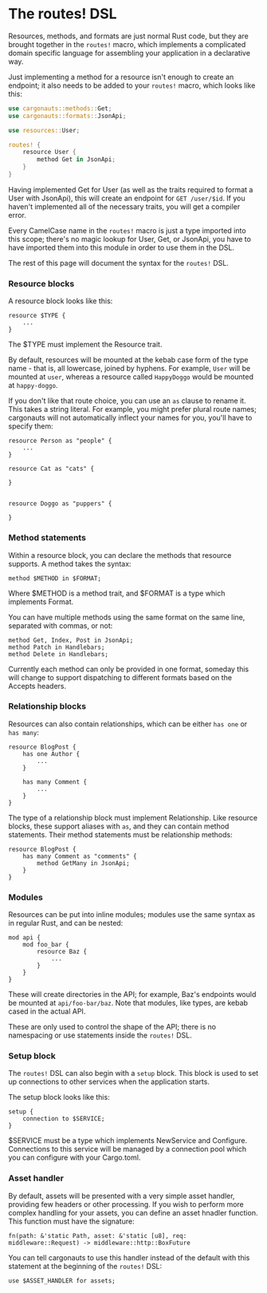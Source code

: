 # The routes! DSL

Resources, methods, and formats are just normal Rust code, but they are brought
together in the `routes!` macro, which implements a complicated domain specific
language for assembling your application in a declarative way.

Just implementing a method for a resource isn't enough to create an endpoint;
it also needs to be added to your `routes!` macro, which looks like this:

```rust
use cargonauts::methods::Get;
use cargonauts::formats::JsonApi;

use resources::User;

routes! {
    resource User {
        method Get in JsonApi;
    }
}
```

Having implemented Get for User (as well as the traits required to format a
User with JsonApi), this will create an endpoint for `GET /user/$id`. If you
haven't implemented all of the necessary traits, you will get a compiler error.

Every CamelCase name in the `routes!` macro is just a type imported into this
scope; there's no magic lookup for User, Get, or JsonApi, you have to have
imported them into this module in order to use them in the DSL.

The rest of this page will document the syntax for the `routes!` DSL.

### Resource blocks

A resource block looks like this:

```
resource $TYPE {
    ...
}
```

The $TYPE must implement the Resource trait.

By default, resources will be mounted at the kebab case form of the type
name - that is, all lowercase, joined by hyphens. For example, `User` will
be mounted at `user`, whereas a resource called `HappyDoggo` would be mounted
at `happy-doggo`.

If you don't like that route choice, you can use an `as` clause to rename it.
This takes a string literal. For example, you might prefer plural route names;
cargonauts will not automatically inflect your names for you, you'll have to
specify them:

```
resource Person as "people" {
    ...
}

resource Cat as "cats" {

}


resource Doggo as "puppers" {

}
```


### Method statements

Within a resource block, you can declare the methods that resource supports.
A method takes the syntax:

```
method $METHOD in $FORMAT;
```

Where $METHOD is a method trait, and $FORMAT is a type which implements Format.

You can have multiple methods using the same format on the same line, separated
with commas, or not:

```
method Get, Index, Post in JsonApi;
method Patch in Handlebars;
method Delete in Handlebars;
```

Currently each method can only be provided in one format, someday this will
change to support dispatching to different formats based on the Accepts
headers.

### Relationship blocks

Resources can also contain relationships, which can be either `has one` or
`has many`:

```
resource BlogPost {
    has one Author {
        ... 
    }

    has many Comment {
        ...
    }
}
```

The type of a relationship block must implement Relationship. Like resource
blocks, these support aliases with `as`, and they can contain method
statements. Their method statements must be relationship methods:

```
resource BlogPost {
    has many Comment as "comments" {
        method GetMany in JsonApi;
    }
}
```

### Modules

Resources can be put into inline modules; modules use the same syntax as in
regular Rust, and can be nested:

```
mod api {
    mod foo_bar {
        resource Baz {
            ...
        }
    }
}
```

These will create directories in the API; for example, Baz's endpoints would
be mounted at `api/foo-bar/baz`. Note that modules, like types, are kebab
cased in the actual API.

These are only used to control the shape of the API; there is no namespacing
or use statements inside the `routes!` DSL.

### Setup block

The `routes!` DSL can also begin with a `setup` block. This block is used to
set up connections to other services when the application starts.

The setup block looks like this:

```
setup {
    connection to $SERVICE;
}
```

$SERVICE must be a type which implements NewService and Configure. Connections
to this service will be managed by a connection pool which you can configure
with your Cargo.toml.

### Asset handler

By default, assets will be presented with a very simple asset handler,
providing few headers or other processing. If you wish to perform more complex
handling for your assets, you can define an asset hnadler function. This
function must have the signature:

```
fn(path: &'static Path, asset: &'static [u8], req: middleware::Request) -> middleware::http::BoxFuture
```

You can tell cargonauts to use this handler instead of the default with this
statement at the beginning of the `routes!` DSL:

```
use $ASSET_HANDLER for assets;
```
